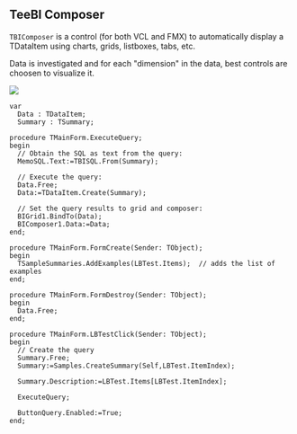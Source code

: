 ## TeeBI Composer

```TBIComposer``` is a control (for both VCL and FMX) to automatically display a TDataItem using charts, grids, listboxes, tabs, etc.

Data is investigated and for each "dimension" in the data, best controls are choosen to visualize it.

![](https://github.com/Steema/TeeBI/blob/6e319af71c7fc245b4b9779b433e93c8ae11092c/demos/delphi/Visualization/Composer/TeeBI_Composer_Example_Screenshot.png)

```delphi
var
  Data : TDataItem;
  Summary : TSummary;

procedure TMainForm.ExecuteQuery;
begin
  // Obtain the SQL as text from the query:
  MemoSQL.Text:=TBISQL.From(Summary);

  // Execute the query:
  Data.Free;
  Data:=TDataItem.Create(Summary);

  // Set the query results to grid and composer:
  BIGrid1.BindTo(Data);
  BIComposer1.Data:=Data;
end;

procedure TMainForm.FormCreate(Sender: TObject);
begin
  TSampleSummaries.AddExamples(LBTest.Items);  // adds the list of examples
end;

procedure TMainForm.FormDestroy(Sender: TObject);
begin
  Data.Free;
end;

procedure TMainForm.LBTestClick(Sender: TObject);
begin
  // Create the query
  Summary.Free;
  Summary:=Samples.CreateSummary(Self,LBTest.ItemIndex);

  Summary.Description:=LBTest.Items[LBTest.ItemIndex];

  ExecuteQuery;

  ButtonQuery.Enabled:=True;
end;

```

